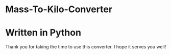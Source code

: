 # Mass-To-Kilo-Converter
# Written in Python
Thank you for taking the time to use this converter. I hope it serves you well!
